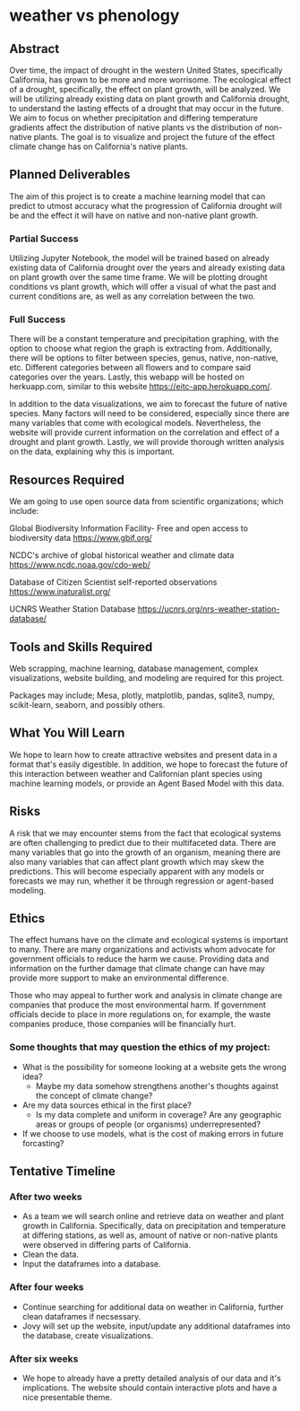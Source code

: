 # weather vs phenology

## Abstract

Over time, the impact of drought in the western United States, specifically California, has grown to be more and more worrisome. The ecological effect of a drought, specifically, the effect on plant growth, will be analyzed. We will be utilizing already existing data on plant growth and California drought, to understand the lasting effects of a drought that may occur in the future. We aim to focus on whether precipitation and differing temperature gradients affect the distribution of native plants vs the distribution of non-native plants. The goal is to visualize and project the future of the effect climate change has on California's native plants.

## Planned Deliverables

The aim of this project is to create a machine learning model that can predict to utmost accuracy what the progression of California drought will be and the effect it will have on native and non-native plant growth. 

### Partial Success

Utilizing Jupyter Notebook, the model will be trained based on already existing data of California drought over the years and already existing data on plant growth over the same time frame. We will be plotting drought conditions vs plant growth, which will offer a visual of what the past and current conditions are, as well as any correlation between the two. 

### Full Success
There will be a constant temperature and precipitation graphing, with the option to choose what region the graph is extracting from. Additionally, there will be options to filter between species, genus, native, non-native, etc. Different categories between all flowers and to compare said categories over the years. Lastly, this webapp will be hosted on herkuapp.com, similar to this website https://eitc-app.herokuapp.com/. 

In addition to the data visualizations, we aim to forecast the future of native species. Many factors will need to be considered, especially since there are many variables that come with ecological models.  Nevertheless, the website will provide current information on the correlation and effect of a drought and plant growth. Lastly, we will provide thorough written analysis on the data, explaining why this is important.

## Resources Required

We am going to use open source data from scientific organizations; which include:

Global Biodiversity Information Facility-
Free and open access to biodiversity data
https://www.gbif.org/

NCDC's archive of global historical weather and climate data
https://www.ncdc.noaa.gov/cdo-web/

Database of Citizen Scientist self-reported observations 
https://www.inaturalist.org/

UCNRS Weather Station Database
https://ucnrs.org/nrs-weather-station-database/

## Tools and Skills Required

Web scrapping, machine learning, database management, complex visualizations, website building, and modeling are required for this project. 

Packages may include; Mesa, plotly, matplotlib, pandas, sqlite3, numpy, scikit-learn, seaborn, and possibly others.

## What You Will Learn

We hope to learn how to create attractive websites and present data in a format that's easily digestible. In addition, we hope to forecast the future of this interaction between weather and Californian plant species using machine learning models, or provide an Agent Based Model with this data.


## Risks

A risk that we may encounter stems from the fact that ecological systems are often challenging to predict due to their multifaceted data. There are many variables that go into the growth of an organism, meaning there are also many variables that can affect plant growth which may skew the predictions. This will become especially apparent with any models or forecasts we may run, whether it be through regression or agent-based modeling.

## Ethics

The effect humans have on the climate and ecological systems is important to many. There are many organizations and activists whom advocate for government officials to reduce the harm we cause. Providing data and information on the further damage that climate change can have may provide more support to make an environmental difference. 

Those who may appeal to further work and analysis in climate change are companies that produce the most environmental harm. If government officials decide to place in more regulations on, for example, the waste companies produce, those companies will be financially hurt.

### Some thoughts that may question the ethics of my project:

- What is the possibility for someone looking at a website gets the wrong idea?
    - Maybe my data somehow strengthens another's thoughts against the concept of climate change? 
- Are my data sources ethical in the first place? 
    - Is my data complete and uniform in coverage? Are any geographic areas or groups of people (or organisms) underrepresented? 
- If we choose to use models, what is the cost of making errors in future forcasting?

## Tentative Timeline

### After two weeks
- As a team we will search online and retrieve data on weather and plant growth in California. Specifically, data on precipitation and temperature at differing stations, as well as, amount of native or non-native plants were observed in differing parts of California.
- Clean the data.
- Input the dataframes into a database.

### After four weeks
- Continue searching for additional data on weather in California, further clean dataframes if necsessary.
- Jovy will set up the website, input/update any additional dataframes into the database, create visualizations.


### After six weeks
- We hope to already have a pretty detailed analysis of our data and it's implications. The website should contain interactive plots and have a nice presentable theme.
